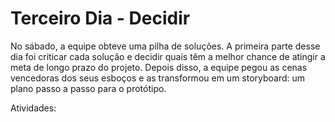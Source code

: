 # Terceiro Dia - Decidir
No sábado, a equipe obteve uma pilha de soluções. A primeira parte desse dia foi criticar cada solução e decidir quais têm a melhor chance de atingir a meta de longo prazo do projeto. Depois disso, a equipe pegou as cenas vencedoras dos seus esboços e as transformou em um storyboard: um plano passo a passo para o protótipo.

Atividades: